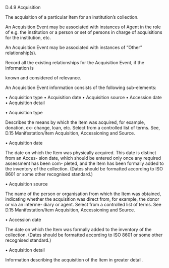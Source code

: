 D.4.9 Acquisition

The acquisition of a particular Item for an institution’s collection.

An Acquisition Event may be associated with instances of Agent in the role of e.g. the
institution or a person or set of persons in charge of acquisitions for the institution, etc.

An Acquisition Event may be associated with instances of “Other” relationship(s).

Record  all  the  existing  relationships  for  the  Acquisition  Event,  if  the  information  is

known and considered of relevance.

An Acquisition Event information consists of the following sub-elements:

•	 Acquisition type
•	 Acquisition date
•	 Acquisition source
•	 Accession date
•	 Acquisition detail

•	 Acquisition type

Describes  the  means  by  which  the  Item  was  acquired,  for  example,  donation,  ex-
change, loan, etc. Select from a controlled list of terms. See, D.15 Manifestation/Item
Acquisition, Accessioning and Source.

•	 Acquisition date

The date on which the Item was physically acquired. This date is distinct from an Acces-
sion date, which should be entered only once any required assessment has been com-
pleted, and the Item has been formally added to the inventory of the collection. (Dates
should be formatted according to ISO 8601 or some other recognised standard.)

•	 Acquisition source

The name of the person or organisation from which the Item was obtained, indicating
whether the acquisition was direct from, for example, the donor or via an interme-
diary  or  agent.  Select  from  a  controlled  list  of  terms.  See  D.15  Manifestation/Item
Acquisition, Accessioning and Source.

•	 Accession date

The date on which the Item was formally added to the inventory of the collection. (Dates
should be formatted according to ISO 8601 or some other recognised standard.)



•	 Acquisition detail

Information describing the acquisition of the Item in greater detail.
